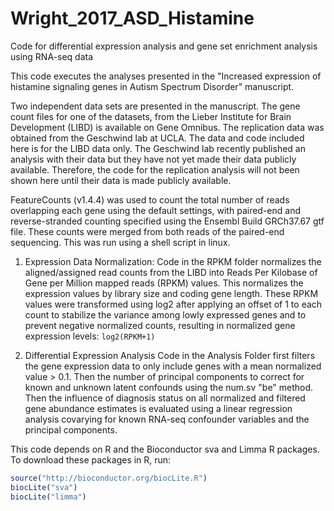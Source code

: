 # Wright_2017_ASD_Histamine

Code for differential expression analysis and gene set enrichment analysis using RNA-seq data

This code executes the analyses presented in the "Increased expression of histamine signaling genes in Autism Spectrum Disorder" manuscript.

Two independent data sets are presented in the manuscript. The gene count files for one of the datasets, from the Lieber Institute for Brain Development (LIBD) is available on Gene Omnibus. The replication data was obtained from the Geschwind lab at UCLA. The data and code included here is for the LIBD data only. The Geschwind lab recently published an analysis with their data but they have not yet made their data publicly available. Therefore, the code for the replication analysis will not been shown here until their data is made publicly available.

FeatureCounts (v1.4.4) was used to count the total number of reads overlapping each gene using the default settings, with paired-end and reverse-stranded counting specified using the Ensembl Build GRCh37.67 gtf file. These counts were merged from both reads of the paired-end sequencing. This was run using a shell script in linux.

1. Expression Data Normalization:
Code in the RPKM folder normalizes the aligned/assigned read counts from the LIBD into Reads Per Kilobase of Gene per Million mapped reads (RPKM) values. This normalizes the expression values by library size and coding gene length. These RPKM values were transformed using log2 after applying an offset of 1 to each count to stabilize the variance among lowly expressed genes and to prevent negative normalized counts, resulting in normalized gene expression levels: `log2(RPKM+1)`

2. Differential Expression Analysis
Code in the Analysis Folder first filters the gene expression data to only include genes with a mean normalized value > 0.1.
Then the number of principal components to correct for known and unknown latent confounds using the num.sv "be" method.
Then the influence of diagnosis status on all normalized and filtered gene abundance estimates is evaluated using a linear regression analysis covarying for known RNA-seq confounder variables and the principal components.

This code depends on R and the Bioconductor sva and Limma R packages.
To download these packages in R, run:

```R
source("http://bioconductor.org/biocLite.R")
biocLite("sva")
biocLite("limma")
```

